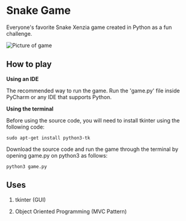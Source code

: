 # Snake Game

Everyone's favorite Snake Xenzia game created in Python as a fun challenge. 

![Picture of game](https://i.imgur.com/oTnITfx.png)

## How to play

**Using an IDE**

The recommended way to run the game. Run the 'game.py' file inside PyCharm or any IDE that supports Python.

**Using the terminal**

Before using the source code, you will need to install tkinter using the following code:

```
sudo apt-get install python3-tk 
```

Download the source code and run the game through the terminal by opening game.py on python3 as follows:

```
python3 game.py
```

## Uses

1. tkinter (GUI)

2. Object Oriented Programming (MVC Pattern)
